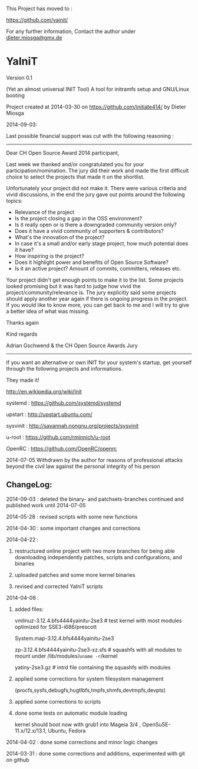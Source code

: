 This Project has moved to :

https://github.com/yainit/

For any further information,
Contact the author under dieter.miosga@gmx.de


YaIniT
======
Version 0.1

(Yet an almost universal INIT Tool)   A tool for initramfs setup and GNU/Linux booting 

Project created at 2014-03-30 on https://github.com/initiate414/
by Dieter Miosga

2014-09-03:


Last possible financial support was cut with the following reasoning :

-----------------------------------------------------------------------------------------------------

Dear CH Open Source Award 2014 participant,

Last week we thanked and/or congratulated you for your
participation/nomination. The jury did their work and made the first
difficult choice to select the projects that made it on the shortlist.

Unfortunately your project did not make it. There were various criteria
and vivid discussions, in the end the jury gave out points around the
following topics:

* Relevance of the project
* Is the project closing a gap in the OSS environment?
* Is it really open or is there a downgraded community version only?
* Does it have a vivid community of supporters & contributors?
* What's the innovation of the project?
* In case it's a small and/or early stage project, how much potential
does it have?
* How inspiring is the project?
* Does it highlight power and benefits of Open Source Software?
* Is it an active project? Amount of commits, committers, releases etc.

Your project didn't get enough points to make it to the list. Some
projects looked promising but it was hard to judge how vivid the
project/community/relevance is. The jury explicitly said some projects
should apply another year again if there is ongoing progress in the
project. If you would like to know more, you can get back to me and I
will try to give a better idea of what was missing.

Thanks again

Kind regards

Adrian Gschwend & the CH Open Source Awards Jury

--------------------------------------------------------------------------------------



If you want an alternative or own INIT for your system's startup, 
get yourself through the following projects and informations. 

They made it! 
  
  http://en.wikipedia.org/wiki/Init

  systemd   :  https://github.com/systemd/systemd

  upstart   :  http://upstart.ubuntu.com/

  sysvinit  :  http://savannah.nongnu.org/projects/sysvinit

  u-root    :  https://github.com/rminnich/u-root

  OpenRC    :  https://github.com/OpenRC/openrc


2014-07-05
Withdrawn by the author for reasons of professional attacks 
beyond the civil law against the personal integrity of his person




ChangeLog:
--------

2014-09-03 :
deleted the binary- and patchsets-branches 
continued and published work until 2014-07-05

2014-05-28 : 
revised scripts with some new functions


2014-04-30 :
some important changes and corrections

2014-04-22 :

1) restructured online project with two more branches
    for being able downloading independently 
    patches, scripts and configurations, and binaries

2) uploaded patches and some more kernel binaries
      
3) revised and corrected YaIniT scripts
    
2014-04-08 : 
1) added files: 
 
   vmlinuz-3.12.4.bfs4444yainitu-2se3   # test kernel with most modules optimized for SSE3-i686/prescott 
   
   System.map-3.12.4.bfs4444yainitu-2se3  

   zp-3.12.4.bfs4444yainitu-2se3-xz.sfs  # squashfs with all modules to mount under /lib/modules/`uname -r`/kernel
   
   yatiny-2se3.gz    #  intrd file containing the squashfs with modules
   
2) applied some corrections for system filesystem management 

    (procfs,sysfs,debugfs,hugtlbfs,tmpfs,shmfs,devtmpfs,devpts)

3)  applied some corrections to scripts

4)  done some tests on automatic module loading 

    kernel should boot now with grub1 into Mageia 3/4 , OpenSuSE-11.x/12.x/13.1, Ubuntu, Fedora


2014-04-02 :
done some corrections and minor logic changes 

2014-03-31 :
done some corrections and additions, experimented with git on github 


  



